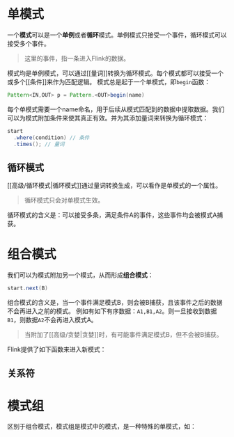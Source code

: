# 单模式

一个**模式**可以是一个**单例**或者**循环**模式。单例模式只接受一个事件，循环模式可以接受多个事件。

> 这里的事件，指一条进入Flink的数据。

模式均是单例模式，可以通过[[量词]]转换为循环模式。每个模式都可以接受一个或多个[[条件]]来作为匹配逻辑。
模式总是起于一个单模式，即`begin`函数：
```java
Pattern<IN,OUT> p = Pattern.<OUT>begin(name)
```
每个单模式需要一个name命名，用于后续从模式匹配到的数据中提取数据。我们可以为模式附加条件来使其真正有效。并为其添加量词来转换为循环模式：
```java
start
  .where(condition) // 条件
  .times(); // 量词
```

## 循环模式

[[高级/循环模式|循环模式]]通过量词转换生成，可以看作是单模式的一个属性。

> 循环模式只会对单模式生效。

循环模式的含义是：可以接受多条，满足条件A的事件，这些事件均会被模式A捕获。

# 组合模式
我们可以为模式附加另一个模式，从而形成**组合模式**：
```java
start.next(B)
```

组合模式的含义是，当一个事件满足模式B，则会被B捕获，且该事件之后的数据不会再进入之前的模式。
例如有如下有序数据：`A1,B1,A2`。则一旦接收到数据`B1`，则数据`A2`不会再进入模式A。

> 当附加了[[高级/贪婪|贪婪]]时，有可能事件满足模式B，但不会被B捕获。

Flink提供了如下函数来进入新模式：



## 关系符




# 模式组
区别于组合模式，模式组是模式中的模式，是一种特殊的单模式，如：
```java

```